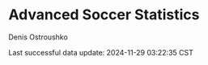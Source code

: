 # Advanced Soccer Statistics
Denis Ostroushko

<!-- gfm -->

Last successful data update: 2024-11-29 03:22:35 CST
